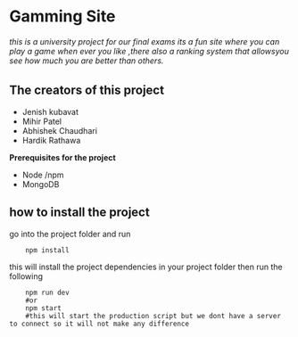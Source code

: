 # Gamming Site 


###### this is a university project for our final exams its a fun site where you can play a game when ever you  like ,there also  a ranking system that allowsyou see how much you are better than others.


## The creators of this project

- Jenish kubavat
- Mihir Patel
- Abhishek Chaudhari
- Hardik Rathawa


**Prerequisites for the project**
- Node /npm
- MongoDB

## how to install the project
go into the project folder and run
``` shell
    npm install
```
this will install the project dependencies in your project folder
then run the following
``` shell
    npm run dev
    #or
    npm start
    #this will start the production script but we dont have a server to connect so it will not make any difference
```